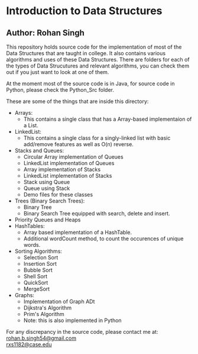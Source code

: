 # Introduction to Data Structures
## Author: Rohan Singh
This repository holds source code for the implementation of most of the Data Structures that are taught in college. It also contains various algorithms and uses of these Data Structures. There are folders for each of the types of Data Strucutures and relevant algorithms, you can check them out if you just want to look at one of them.

At the moment most of the source code is in Java, for source code in Python, please check the Python_Src folder.  

These are some of the things that are inside this directory:  
  - Arrays:
    - This contains a single class that has a Array-based implementaion of a List. 
  - LinkedList:
    - This contains a single class for a singly-linked list with basic add/remove features as well as O(n) reverse.
  - Stacks and Queues:
    - Circular Array implementation of Queues
    - LinkedList implementation of Queues
    - Array implementation of Stacks
    - LinkedList implementation of Stacks
    - Stack using Queue
    - Queue using Stack
    - Demo files for these classes
  - Trees (Binary Search Trees):
    - Binary Tree
    - Binary Search Tree equipped with search, delete and insert.
  - Priority Queues and Heaps
  - HashTables:
    - Array based implementation of a HashTable.
    - Additional wordCount method, to count the occurences of unique words.
  - Sorting Algorithms:
    - Selection Sort
    - Insertion Sort
    - Bubble Sort
    - Shell Sort
    - QuickSort
    - MergeSort
  - Graphs:
    - Implementation of Graph ADt
    - Dijkstra's Algorithm
    - Prim's Algorithm
    - Note: this is also implemented in Python

For any discrepancy in the source code, please contact me at:  
rohan.b.singh54@gmail.com  
rxs1182@case.edu


